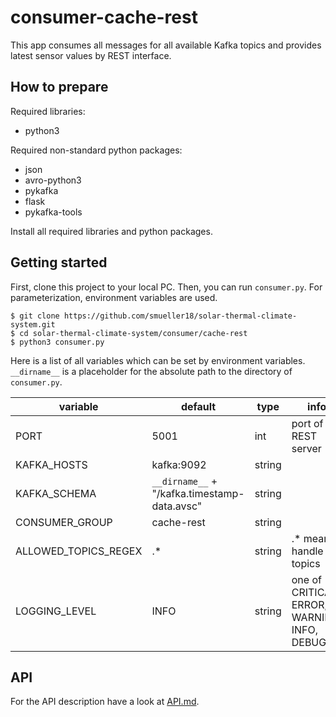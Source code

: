 # consumer-cache-rest
This app consumes all messages for all available Kafka topics and provides latest sensor values by REST interface.

## How to prepare
Required libraries:

- python3

Required non-standard python packages:
- json
- avro-python3
- pykafka
- flask
- pykafka-tools

Install all required libraries and python packages.

## Getting started
First, clone this project to your local PC. Then, you can run `consumer.py`. For parameterization, environment variables are used.
```
$ git clone https://github.com/smueller18/solar-thermal-climate-system.git
$ cd solar-thermal-climate-system/consumer/cache-rest
$ python3 consumer.py
```
Here is a list of all variables which can be set by environment variables. `__dirname__` is a placeholder for the absolute path to the directory of `consumer.py`.

| variable | default | type | info |
| --- | --- | --- | --- |
| PORT | 5001 | int | port of REST server |
| KAFKA_HOSTS | kafka:9092 | string |   |
| KAFKA_SCHEMA | `__dirname__` + "/kafka.timestamp-data.avsc" | string |   |
| CONSUMER_GROUP | cache-rest | string |   |
| ALLOWED_TOPICS_REGEX | .* | string | .* means handle all topics |
| LOGGING_LEVEL | INFO | string | one of CRITICAL, ERROR, WARNING, INFO, DEBUG |

## API
For the API description have a look at [API.md](API.md).
